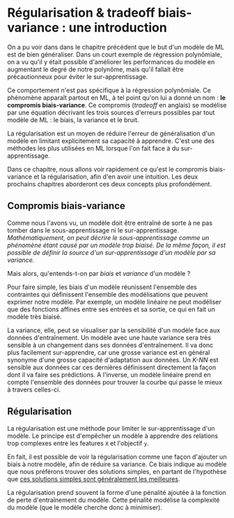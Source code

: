 # Régularisation & tradeoff biais-variance : une introduction

On a pu voir dans dans le chapitre précédent que le but d'un modèle de ML est de bien généraliser.
Dans un court exemple de régression polynômiale, on a vu qu'il y était possible d'améliorer
les performances du modèle en augmentant le degré de notre polynôme, mais qu'il fallait être précautionneux
pour éviter le sur-apprentissage.

Ce comportement n'est pas spécifique à la régression polynômiale. Ce phénomène apparaît partout en ML,
à tel point qu'on lui a donné un nom : **le compromis biais-variance**.
Ce compromis (*tradeoff* en anglais) se modélise par une équation décrivant les trois sources d'erreurs possibles
par tout modèle de ML : le biais, la variance et le bruit.

La régularisation est un moyen de réduire l'erreur de généralisation d'un modèle en limitant explicitement
sa capacité à apprendre. C'est une des méthodes les plus utilisées en ML lorsque l'on fait face à du sur-apprentissage.

Dans ce chapitre, nous allons voir rapidement ce qu'est le compromis biais-variance et la régularisation, afin d'en avoir
une intuition. Les deux prochains chapitres aborderont ces deux concepts plus profondément.

## Compromis biais-variance
Comme nous l'avons vu, un modèle doit être entraîné de sorte à ne pas tomber dans le sous-apprentissage ni le sur-apprentissage.
*Mathématiquement, on peut décrire le sous-apprentissage comme un phénomène étant causé par un modèle trop biaisé.
De la même façon, il est possible de définir la source d'un sur-apprentissage d'un modèle par sa variance.*

Mais alors, qu'entends-t-on par *biais* et *variance* d'un modèle ?

Pour faire simple, les biais d'un modèle réunissent l'ensemble des contraintes qui définissent l'ensemble des modélisations que peuvent
exprimer notre modèle. Par exemple, un modèle linéaire ne peut modéliser que des fonctions affines entre ses entrées et sa sortie,
ce qui en fait un modèle très biaisé.

La variance, elle, peut se visualiser par la sensibilité d'un modèle face aux données d'entraînement. Un modèle avec une haute variance
sera très sensible à un changement dans ses données d'entraînement. Il va donc plus facilement sur-apprendre, car une grosse variance
est en général synonyme d'une grosse capacité d'adaptation aux données. Un *K-NN* est sensible aux données car ces dernières définissent
directement la façon dont il va faire ses prédictions. A l'inverse, un modèle linéaire prend en compte l'ensemble des données
pour trouver la courbe qui passe le mieux à travers celles-ci.


## Régularisation
La régularisation est une méthode pour limiter le sur-apprentissage d'un modèle.
Le principe est d'empêcher un modèle à apprendre des relations trop complexes entre les features `X` et l'objectif `y`.

En fait, il est possible de voir la régularisation comme une façon d'ajouter un biais à notre modèle, afin de réduire sa variance.
Ce biais indique au modèle que nous préférons trouver des solutions simples, en partant de l'hypothèse que
[ces solutions simples sont généralement les meilleures](https://fr.wikipedia.org/wiki/Rasoir_d%27Ockham).

La régularisation prend souvent la forme d'une pénalité ajoutée à la fonction de perte d'entraînement du modèle.
Cette pénalité modélise la complexité du modèle (que le modèle cherche donc à minimiser).
